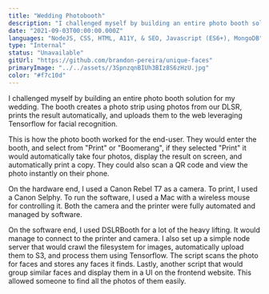 ```yaml
---
title: "Wedding Photobooth"
description: "I challenged myself by building an entire photo booth solution for my wedding. The booth creates a photo strip using photos from our DLSR, prints the result automatically, and uploads them to the web leveraging Tensorflow for Facial Recognition."
date: "2021-09-03T00:00:00.000Z"
languages: "NodeJS, CSS, HTML, A11Y, & SEO, Javascript (ES6+), MongoDB"
type: "Internal"
status: "Unavailable"
gitUrl: "https://github.com/brandon-pereira/unique-faces"
primaryImage: "../../assets//3SpnzqnBIUh3BIz8S6zHzU.jpg"
color: "#f7c10d"
---
```

I challenged myself by building an entire photo booth solution for my wedding. The booth creates a photo strip using photos from our DLSR, prints the result automatically, and uploads them to the web leveraging Tensorflow for facial recognition.

This is how the photo booth worked for the end-user. They would enter the booth, and select from "Print" or "Boomerang", if they selected "Print" it would automatically take four photos, display the result on screen, and automatically print a copy. They could also scan a QR code and view the photo instantly on their phone.

On the hardware end, I used a Canon Rebel T7 as a camera. To print, I used a Canon Selphy. To run the software, I used a Mac with a wireless mouse for controlling it. Both the camera and the printer were fully automated and managed by software. 

On the software end, I used DSLRBooth for a lot of the heavy lifting. It would manage to connect to the printer and camera. I also set up a simple node server that would crawl the filesystem for images, automatically upload them to S3, and process them using Tensorflow. The script scans the photo for faces and stores any faces it finds. Lastly, another script that would group similar faces and display them in a UI on the frontend website. This allowed someone to find all the photos of them easily.
